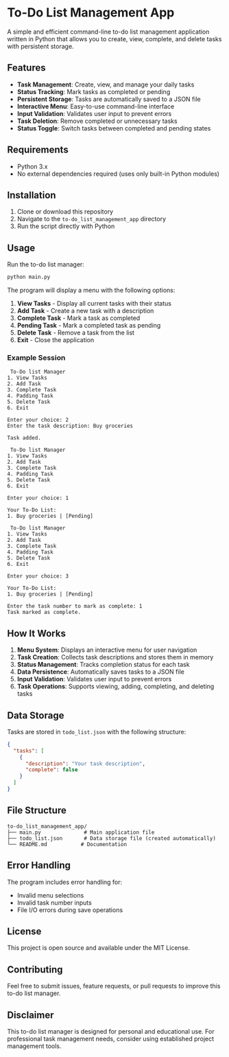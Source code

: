 # To-Do List Management App

A simple and efficient command-line to-do list management application written in Python that allows you to create, view, complete, and delete tasks with persistent storage.

## Features

- **Task Management**: Create, view, and manage your daily tasks
- **Status Tracking**: Mark tasks as completed or pending
- **Persistent Storage**: Tasks are automatically saved to a JSON file
- **Interactive Menu**: Easy-to-use command-line interface
- **Input Validation**: Validates user input to prevent errors
- **Task Deletion**: Remove completed or unnecessary tasks
- **Status Toggle**: Switch tasks between completed and pending states

## Requirements

- Python 3.x
- No external dependencies required (uses only built-in Python modules)

## Installation

1. Clone or download this repository
2. Navigate to the `to-do_list_management_app` directory
3. Run the script directly with Python

## Usage

Run the to-do list manager:

```bash
python main.py
```

The program will display a menu with the following options:

1. **View Tasks** - Display all current tasks with their status
2. **Add Task** - Create a new task with a description
3. **Complete Task** - Mark a task as completed
4. **Pending Task** - Mark a completed task as pending
5. **Delete Task** - Remove a task from the list
6. **Exit** - Close the application

### Example Session

```
 To-Do list Manager
1. View Tasks
2. Add Task
3. Complete Task
4. Padding Task
5. Delete Task
6. Exit

Enter your choice: 2
Enter the task description: Buy groceries

Task added.

 To-Do list Manager
1. View Tasks
2. Add Task
3. Complete Task
4. Padding Task
5. Delete Task
6. Exit

Enter your choice: 1

Your To-Do List: 
1. Buy groceries | [Pending]

 To-Do list Manager
1. View Tasks
2. Add Task
3. Complete Task
4. Padding Task
5. Delete Task
6. Exit

Enter your choice: 3

Your To-Do List: 
1. Buy groceries | [Pending]

Enter the task number to mark as complete: 1
Task marked as complete.
```

## How It Works

1. **Menu System**: Displays an interactive menu for user navigation
2. **Task Creation**: Collects task descriptions and stores them in memory
3. **Status Management**: Tracks completion status for each task
4. **Data Persistence**: Automatically saves tasks to a JSON file
5. **Input Validation**: Validates user input to prevent errors
6. **Task Operations**: Supports viewing, adding, completing, and deleting tasks

## Data Storage

Tasks are stored in `todo_list.json` with the following structure:

```json
{
  "tasks": [
    {
      "description": "Your task description",
      "complete": false
    }
  ]
}
```

## File Structure

```
to-do_list_management_app/
├── main.py              # Main application file
├── todo_list.json       # Data storage file (created automatically)
└── README.md           # Documentation
```

## Error Handling

The program includes error handling for:
- Invalid menu selections
- Invalid task number inputs
- File I/O errors during save operations

## License

This project is open source and available under the MIT License.

## Contributing

Feel free to submit issues, feature requests, or pull requests to improve this to-do list manager.

## Disclaimer

This to-do list manager is designed for personal and educational use. For professional task management needs, consider using established project management tools.
